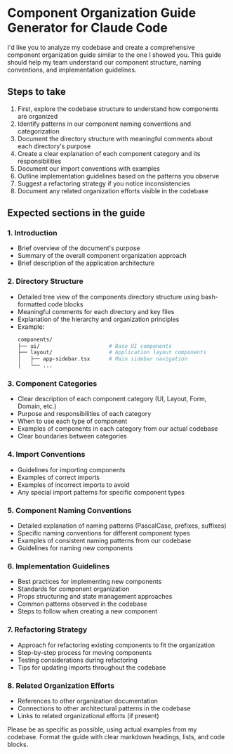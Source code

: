 # Component Organization Guide Generator for Claude Code

I'd like you to analyze my codebase and create a comprehensive component organization guide similar to the one I showed you. This guide should help my team understand our component structure, naming conventions, and implementation guidelines.

## Steps to take

1. First, explore the codebase structure to understand how components are organized
2. Identify patterns in our component naming conventions and categorization
3. Document the directory structure with meaningful comments about each directory's purpose
4. Create a clear explanation of each component category and its responsibilities
5. Document our import conventions with examples
6. Outline implementation guidelines based on the patterns you observe
7. Suggest a refactoring strategy if you notice inconsistencies
8. Document any related organization efforts visible in the codebase

## Expected sections in the guide

### 1. Introduction

- Brief overview of the document's purpose
- Summary of the overall component organization approach
- Brief description of the application architecture

### 2. Directory Structure

- Detailed tree view of the components directory structure using bash-formatted code blocks
- Meaningful comments for each directory and key files
- Explanation of the hierarchy and organization principles
- Example:
  ```bash
  components/
  ├── ui/                      # Base UI components
  ├── layout/                  # Application layout components
  │   ├── app-sidebar.tsx      # Main sidebar navigation
  │   └── ...
  ```

### 3. Component Categories

- Clear description of each component category (UI, Layout, Form, Domain, etc.)
- Purpose and responsibilities of each category
- When to use each type of component
- Examples of components in each category from our actual codebase
- Clear boundaries between categories

### 4. Import Conventions

- Guidelines for importing components
- Examples of correct imports
- Examples of incorrect imports to avoid
- Any special import patterns for specific component types

### 5. Component Naming Conventions

- Detailed explanation of naming patterns (PascalCase, prefixes, suffixes)
- Specific naming conventions for different component types
- Examples of consistent naming patterns from our codebase
- Guidelines for naming new components

### 6. Implementation Guidelines

- Best practices for implementing new components
- Standards for component organization
- Props structuring and state management approaches
- Common patterns observed in the codebase
- Steps to follow when creating a new component

### 7. Refactoring Strategy

- Approach for refactoring existing components to fit the organization
- Step-by-step process for moving components
- Testing considerations during refactoring
- Tips for updating imports throughout the codebase

### 8. Related Organization Efforts

- References to other organization documentation
- Connections to other architectural patterns in the codebase
- Links to related organizational efforts (if present)

Please be as specific as possible, using actual examples from my codebase. Format the guide with clear markdown headings, lists, and code blocks.
